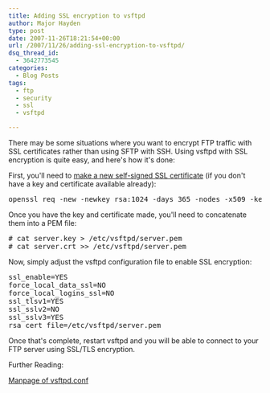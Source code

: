 ```yaml
---
title: Adding SSL encryption to vsftpd
author: Major Hayden
type: post
date: 2007-11-26T18:21:54+00:00
url: /2007/11/26/adding-ssl-encryption-to-vsftpd/
dsq_thread_id:
  - 3642773545
categories:
  - Blog Posts
tags:
  - ftp
  - security
  - ssl
  - vsftpd

---
```

There may be some situations where you want to encrypt FTP traffic with SSL certificates rather than using SFTP with SSH. Using vsftpd with SSL encryption is quite easy, and here's how it's done:

First, you'll need to [make a new self-signed SSL certificate][1] (if you don't have a key and certificate available already):

<pre lang="html">openssl req -new -newkey rsa:1024 -days 365 -nodes -x509 -keyout server.key -out server.crt</pre>

Once you have the key and certificate made, you'll need to concatenate them into a PEM file:

<pre lang="html"># cat server.key > /etc/vsftpd/server.pem
# cat server.crt >> /etc/vsftpd/server.pem</pre>

Now, simply adjust the vsftpd configuration file to enable SSL encryption:

<pre lang="html">ssl_enable=YES
force_local_data_ssl=NO
force_local_logins_ssl=NO
ssl_tlsv1=YES
ssl_sslv2=NO
ssl_sslv3=YES
rsa_cert_file=/etc/vsftpd/server.pem</pre>

Once that's complete, restart vsftpd and you will be able to connect to your FTP server using SSL/TLS encryption.

Further Reading:

[Manpage of vsftpd.conf][2]

 [1]: http://rackerhacker.com/2007/08/02/generate-self-signed-certificate-and-key-in-one-line/
 [2]: http://vsftpd.beasts.org/vsftpd_conf.html
